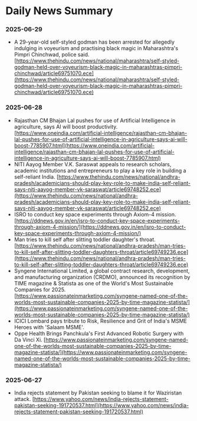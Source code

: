 # Daily News Summary

### 2025-06-29

- A 29-year-old self-styled godman has been arrested for allegedly indulging in voyeurism and practising black magic in Maharashtra's Pimpri Chinchwad, police said. [https://www.thehindu.com/news/national/maharashtra/self-styled-godman-held-over-voyeurism-black-magic-in-maharashtras-pimpri-chinchwad/article69751070.ece](https://www.thehindu.com/news/national/maharashtra/self-styled-godman-held-over-voyeurism-black-magic-in-maharashtras-pimpri-chinchwad/article69751070.ece)

### 2025-06-28

- Rajasthan CM Bhajan Lal pushes for use of Artificial Intelligence in agriculture, says AI will boost productivity. [https://www.oneindia.com/artificial-intelligence/rajasthan-cm-bhajan-lal-pushes-for-use-of-artificial-intelligence-in-agriculture-says-ai-will-boost-7785907.html](https://www.oneindia.com/artificial-intelligence/rajasthan-cm-bhajan-lal-pushes-for-use-of-artificial-intelligence-in-agriculture-says-ai-will-boost-7785907.html)
- NITI Aayog Member V.K. Saraswat appeals to research scholars, academic institutions and entrepreneurs to play a key role in building a self-reliant India. [https://www.thehindu.com/news/national/andhra-pradesh/academicians-should-play-key-role-to-make-india-self-reliant-says-niti-aayog-member-vk-saraswat/article69748252.ece](https://www.thehindu.com/news/national/andhra-pradesh/academicians-should-play-key-role-to-make-india-self-reliant-says-niti-aayog-member-vk-saraswat/article69748252.ece)
- ISRO to conduct key space experiments through Axiom-4 mission. [https://ddnews.gov.in/en/isro-to-conduct-key-space-experiments-through-axiom-4-mission/](https://ddnews.gov.in/en/isro-to-conduct-key-space-experiments-through-axiom-4-mission/)
- Man tries to kill self after slitting toddler daughter's throat. [https://www.thehindu.com/news/national/andhra-pradesh/man-tries-to-kill-self-after-slitting-toddler-daughters-throat/article69749236.ece](https://www.thehindu.com/news/national/andhra-pradesh/man-tries-to-kill-self-after-slitting-toddler-daughters-throat/article69749236.ece)
- Syngene International Limited, a global contract research, development, and manufacturing organization (CRDMO), announced its recognition by TIME magazine & Statista as one of the World's Most Sustainable Companies for 2025. [https://www.passionateinmarketing.com/syngene-named-one-of-the-worlds-most-sustainable-companies-2025-by-time-magazine-statista/](https://www.passionateinmarketing.com/syngene-named-one-of-the-worlds-most-sustainable-companies-2025-by-time-magazine-statista/)
- ICICI Lombard pays tribute to Risk, Resilience and Grit of India's MSME Heroes with 'Salaam MSME'.
- Oppe Health Brings Panchkula's First Advanced Robotic Surgery with Da Vinci Xi. [https://www.passionateinmarketing.com/syngene-named-one-of-the-worlds-most-sustainable-companies-2025-by-time-magazine-statista/](https://www.passionateinmarketing.com/syngene-named-one-of-the-worlds-most-sustainable-companies-2025-by-time-magazine-statista/)

### 2025-06-27

- India rejects statement by Pakistan seeking to blame it for Waziristan attack. [https://www.yahoo.com/news/india-rejects-statement-pakistan-seeking-191720537.html](https://www.yahoo.com/news/india-rejects-statement-pakistan-seeking-191720537.html)